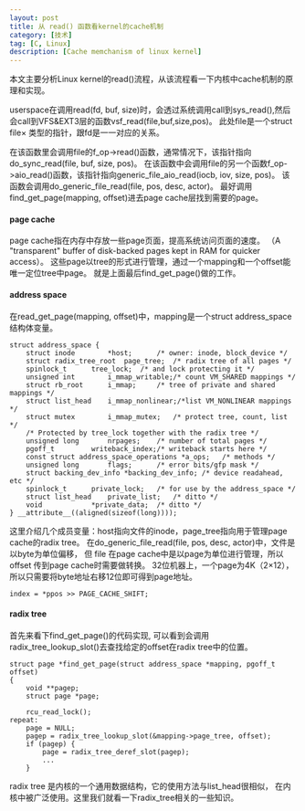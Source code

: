 ```yaml
---
layout: post
title: 从 read() 函数看kernel的cache机制
category: [技术]
tag: [C, Linux]
description: [Cache memchanism of linux kernel]
---
```


本文主要分析Linux kernel的read()流程，从该流程看一下内核中cache机制的原理和实现。

userspace在调用read(fd, buf, size)时，会透过系统调用call到sys_read(),然后会call到VFS&EXT3层的函数vsf_read(file,buf,size,pos)。
此处file是一个struct file× 类型的指针，跟fd是一一对应的关系。

在该函数里会调用file的f_op->read()函数，通常情况下，该指针指向do_sync_read(file, buf, size, pos)。
在该函数中会调用file的另一个函数f_op->aio_read()函数，该指针指向generic_file_aio_read(iocb, iov, size, pos)。
该函数会调用do_generic_file_read(file, pos, desc, actor)。
最好调用find_get_page(mapping, offset)进去page cache层找到需要的page。

#### page cache

page cache指在内存中存放一些page页面，提高系统访问页面的速度。
（A "transparent" buffer of disk-backed pages kept in RAM for quicker access）。
这些page以tree的形式进行管理，通过一个mapping和一个offset能唯一定位tree中page。
就是上面最后find_get_page()做的工作。

#### address space

在read_get_page(mapping, offset)中，mapping是一个struct address_space结构体变量。

	struct address_space {
		struct inode		*host;		/* owner: inode, block_device */
		struct radix_tree_root	page_tree;	/* radix tree of all pages */
		spinlock_t		tree_lock;	/* and lock protecting it */
		unsigned int		i_mmap_writable;/* count VM_SHARED mappings */
		struct rb_root		i_mmap;		/* tree of private and shared mappings */
		struct list_head	i_mmap_nonlinear;/*list VM_NONLINEAR mappings */
		struct mutex		i_mmap_mutex;	/* protect tree, count, list */
		/* Protected by tree_lock together with the radix tree */
		unsigned long		nrpages;	/* number of total pages */
		pgoff_t			writeback_index;/* writeback starts here */
		const struct address_space_operations *a_ops;	/* methods */
		unsigned long		flags;		/* error bits/gfp mask */
		struct backing_dev_info *backing_dev_info; /* device readahead, etc */
		spinlock_t		private_lock;	/* for use by the address_space */
		struct list_head	private_list;	/* ditto */
		void			*private_data;	/* ditto */
	} __attribute__((aligned(sizeof(long))));

这里介绍几个成员变量：host指向文件的inode，page_tree指向用于管理page cache的radix tree。
在do_generic_file_read(file, pos, desc, actor)中，文件是以byte为单位偏移，
但 file 在page cache中是以page为单位进行管理，所以offset 传到page cache时需要做转换。
32位机器上，一个page为4K（2×12），所以只需要将byte地址右移12位即可得到page地址。

	index = *ppos >> PAGE_CACHE_SHIFT;

#### radix tree

首先来看下find_get_page()的代码实现,
	可以看到会调用radix_tree_lookup_slot()去查找给定的offset在radix tree中的位置。

	struct page *find_get_page(struct address_space *mapping, pgoff_t offset)
	{
		void **pagep;
		struct page *page;
	
		rcu_read_lock();
	repeat:
		page = NULL;
		pagep = radix_tree_lookup_slot(&mapping->page_tree, offset);
		if (pagep) {
			page = radix_tree_deref_slot(pagep);
			...
		}

radix tree 是内核的一个通用数据结构，它的使用方法与list_head很相似，
在内核中被广泛使用。这里我们就看一下radix_tree相关的一些知识。
